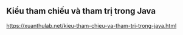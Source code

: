 ## Kiểu tham chiếu và tham trị trong Java
https://xuanthulab.net/kieu-tham-chieu-va-tham-tri-trong-java.html
